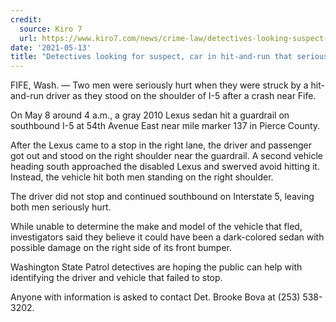 ```yaml
---
credit:
  source: Kiro 7
  url: https://www.kiro7.com/news/crime-law/detectives-looking-suspect-car-hit-and-run-that-seriously-hurt-men-near-fife/JUACOXCMQFFKHO36L63G3EDULA/
date: '2021-05-13'
title: "Detectives looking for suspect, car in hit-and-run that seriously hurt men near Fife"
---
```

FIFE, Wash. — Two men were seriously hurt when they were struck by a hit-and-run driver as they stood on the shoulder of I-5 after a crash near Fife.

On May 8 around 4 a.m., a gray 2010 Lexus sedan hit a guardrail on southbound I-5 at 54th Avenue East near mile marker 137 in Pierce County.

After the Lexus came to a stop in the right lane, the driver and passenger got out and stood on the right shoulder near the guardrail. A second vehicle heading south approached the disabled Lexus and swerved avoid hitting it. Instead, the vehicle hit both men standing on the right shoulder.

The driver did not stop and continued southbound on Interstate 5, leaving both men seriously hurt.

While unable to determine the make and model of the vehicle that fled, investigators said they believe it could have been a dark-colored sedan with possible damage on the right side of its front bumper.

Washington State Patrol detectives are hoping the public can help with identifying the driver and vehicle that failed to stop.

Anyone with information is asked to contact Det. Brooke Bova at (253) 538-3202.
